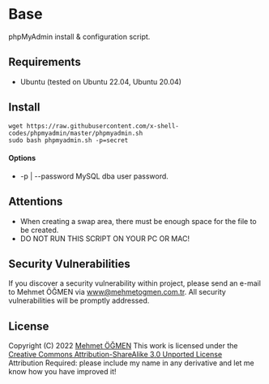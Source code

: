 # Base

phpMyAdmin install & configuration script.

## Requirements

* Ubuntu (tested on Ubuntu 22.04, Ubuntu 20.04)

## Install
```
wget https://raw.githubusercontent.com/x-shell-codes/phpmyadmin/master/phpmyadmin.sh
sudo bash phpmyadmin.sh -p=secret
```

#### Options

- -p | --password MySQL dba user password.

## Attentions

* When creating a swap area, there must be enough space for the file to be created.
* DO NOT RUN THIS SCRIPT ON YOUR PC OR MAC!

## Security Vulnerabilities

If you discover a security vulnerability within project, please send an e-mail to Mehmet ÖĞMEN
via [www@mehmetogmen.com.tr](mailto:www@mehmetogmen.com.tr). All security vulnerabilities will be promptly addressed.

## License

Copyright (C) 2022 [Mehmet ÖĞMEN](https://github.com/X-Adam)
This work is licensed under
the [Creative Commons Attribution-ShareAlike 3.0 Unported License](http://creativecommons.org/licenses/by-sa/3.0/)  
Attribution Required: please include my name in any derivative and let me know how you have improved it!
